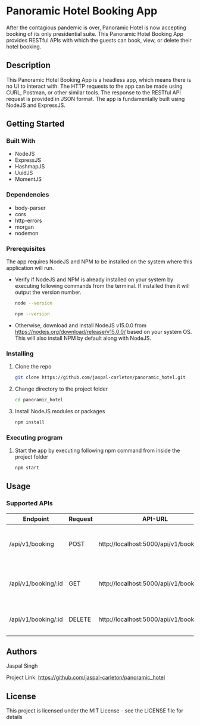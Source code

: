 # Panoramic Hotel Booking App

After the contagious pandemic is over, Panoramic Hotel is now accepting booking of its only presidential suite. This Panoramic Hotel Booking App provides RESTful APIs with which the guests can book, view, or delete their hotel booking. 

## Description

This Panoramic Hotel Booking App is a headless app, which means there is no UI to interact with. The HTTP requests to the app can be made using CURL, Postman, or other similar tools. The response to the RESTful API request is provided in JSON format. The app is fundamentally built using NodeJS and ExpressJS.

## Getting Started

### Built With

* NodeJS 
* ExpressJS
* HashmapJS
* UuidJS
* MomentJS

### Dependencies

* body-parser
* cors
* http-errors
* morgan
* nodemon

### Prerequisites

The app requires NodeJS and NPM to be installed on the system where this application will run.

* Verify if NodeJS and NPM is already installed on your system by executing following commands from the terminal. If installed then it will output the version number.

  ```sh
  node --version
  ```

  ```sh
  npm --version
  ```

* Otherwise, download and install NodeJS v15.0.0 from https://nodejs.org/download/release/v15.0.0/ based on your system OS. This will also install NPM by default along with NodeJS.

### Installing

1. Clone the repo
   ```sh
   git clone https://github.com/jaspal-carleton/panoramic_hotel.git
   ```
2. Change directory to the project folder
   ```sh
   cd panoramic_hotel
   ```
3. Install NodeJS modules or packages
   ```sh
   npm install
   ```

### Executing program

1. Start the app by executing following npm command from inside the project folder
   ```sh
   npm start
   ```

## Usage

### Supported APIs

| Endpoint            | Request | API-URL                                   | Description                                        |
|---------------------|---------|-------------------------------------------|----------------------------------------------------|
| /api/v1/booking     | POST    | http://localhost:5000/api/v1/booking      | Create new booking as per HTTP POST body form data |
| /api/v1/booking/:id | GET     | http://localhost:5000/api/v1/booking/:id  | Fetch booking details using booking id             |
| /api/v1/booking/:id | DELETE  | http://localhost:5000/api/v1/booking/:id  | Delete booking using booking id                    |

## Authors

Jaspal Singh

Project Link: https://github.com/jaspal-carleton/panoramic_hotel

## License

This project is licensed under the MIT License - see the LICENSE file for details
